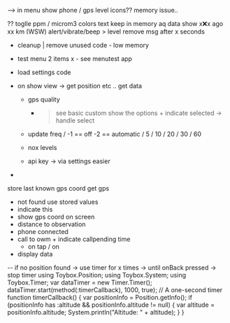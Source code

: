 --> in menu 
show phone / gps level icons??
memory issue..

?? toglle ppm / microm3
colors text
keep in memory aq data
show x:x:x ago
xx km (WSW)
alert/vibrate/beep > level
remove msg after x seconds

- cleanup | remove unused code - low memory
- test menu 2 items
    x - see menutest  app
- load settings code
- on show view -> get position etc .. get data
    - gps quality 
        - > see basic custom show the options + indicate selected
        -> handle select

    - update freq / -1 == off -2 == automatic / 5 / 10 / 20 / 30 / 60
    - nox levels
    - api key -> via settings easier

- 
store last known gps coord
get gps
- not found use stored values
- indicate this
- show gps coord on screen
- distance to observation
- phone connected
- call to owm + indicate callpending time
  - on tap / on
- display data

-- if no position found -> use timer for x times -> until onBack pressed -> stop timer
using Toybox.Position;
using Toybox.System;
using Toybox.Timer;
var dataTimer = new Timer.Timer();
dataTimer.start(method(:timerCallback), 1000, true); // A one-second timer
function timerCallback() {
    var positionInfo = Position.getInfo();
    if (positionInfo has :altitude && positionInfo.altitude != null) {
        var altitude = positionInfo.altitude;
        System.println("Altitude: " + altitude);
    }
}